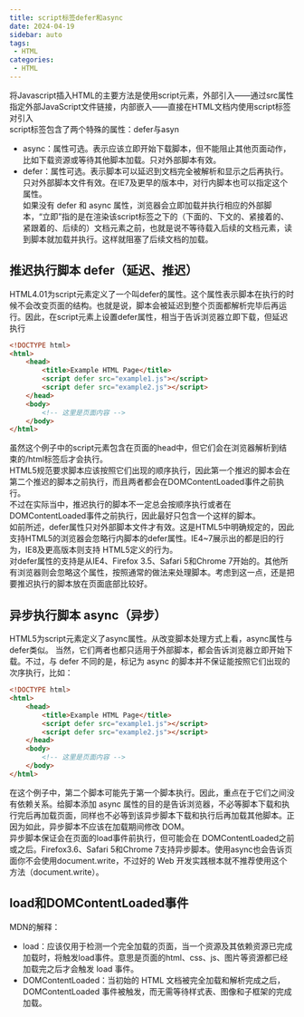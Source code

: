 ```yaml
---
title: script标签defer和async
date: 2024-04-19
sidebar: auto
tags: 
 - HTML
categories:
 - HTML
---
```


将Javascript插入HTML的主要方法是使用script元素，外部引入——通过src属性指定外部JavaScript文件链接，内部嵌入——直接在HTML文档内使用script标签对引入   
script标签包含了两个特殊的属性：defer与asyn  
- async：属性可选。表示应该立即开始下载脚本，但不能阻止其他页面动作，比如下载资源或等待其他脚本加载。只对外部脚本有效。
- defer：属性可选。表示脚本可以延迟到文档完全被解析和显示之后再执行。只对外部脚本文件有效。在IE7及更早的版本中，对行内脚本也可以指定这个属性。   
如果没有 defer 和 async 属性，浏览器会立即加载并执行相应的外部脚本，“立即”指的是在渲染该script标签之下的（下面的、下文的、紧接着的、紧跟着的、后续的）文档元素之前，也就是说不等待载入后续的文档元素，读到脚本就加载并执行。这样就阻塞了后续文档的加载。

## 推迟执行脚本 defer（延迟、推迟）
HTML4.01为script元素定义了一个叫defer的属性。这个属性表示脚本在执行的时候不会改变页面的结构。也就是说，脚本会被延迟到整个页面都解析完毕后再运行。因此，在script元素上设置defer属性，相当于告诉浏览器立即下载，但延迟执行
```html
<!DOCTYPE html>
<html>
    <head>
        <title>Example HTML Page</title>
        <script defer src="example1.js"></script>
        <script defer src="example2.js"></script>
    </head>
    <body>
        <!-- 这里是页面内容 -->
    </body>
</html>
```
虽然这个例子中的script元素包含在页面的head中，但它们会在浏览器解析到结束的/html标签后才会执行。   
HTML5规范要求脚本应该按照它们出现的顺序执行，因此第一个推迟的脚本会在第二个推迟的脚本之前执行，而且两者都会在DOMContentLoaded事件之前执行。   
不过在实际当中，推迟执行的脚本不一定总会按顺序执行或者在 DOMContentLoaded事件之前执行，因此最好只包含一个这样的脚本。   
如前所述，defer属性只对外部脚本文件才有效。这是HTML5中明确规定的，因此支持HTML5的浏览器会忽略行内脚本的defer属性。IE4~7展示出的都是旧的行为，IE8及更高版本则支持 HTML5定义的行为。   
对defer属性的支持是从IE4、Firefox 3.5、Safari 5和Chrome 7开始的。其他所有浏览器则会忽略这个属性，按照通常的做法来处理脚本。考虑到这一点，还是把要推迟执行的脚本放在页面底部比较好。

## 异步执行脚本 async（异步）
HTML5为script元素定义了async属性。从改变脚本处理方式上看，async属性与defer类似。
当然，它们两者也都只适用于外部脚本，都会告诉浏览器立即开始下载。不过，与 defer 不同的是，标记为 async 的脚本并不保证能按照它们出现的次序执行，比如：
```html
<!DOCTYPE html>
<html>
    <head>
        <title>Example HTML Page</title>
        <script defer src="example1.js"></script>
        <script defer src="example2.js"></script>
    </head>
    <body>
        <!-- 这里是页面内容 -->
    </body>
</html>
```
在这个例子中，第二个脚本可能先于第一个脚本执行。因此，重点在于它们之间没有依赖关系。给脚本添加 async 属性的目的是告诉浏览器，不必等脚本下载和执行完后再加载页面，同样也不必等到该异步脚本下载和执行后再加载其他脚本。正因为如此，异步脚本不应该在加载期间修改 DOM。   
异步脚本保证会在页面的load事件前执行，但可能会在 DOMContentLoaded之前或之后。Firefox3.6、Safari 5和Chrome 7支持异步脚本。使用async也会告诉页面你不会使用document.write，不过好的 Web 开发实践根本就不推荐使用这个方法（document.write）。   

## load和DOMContentLoaded事件
MDN的解释：   
- load：应该仅用于检测一个完全加载的页面，当一个资源及其依赖资源已完成加载时，将触发load事件。意思是页面的html、css、js、图片等资源都已经加载完之后才会触发 load 事件。
- DOMContentLoaded：当初始的 HTML 文档被完全加载和解析完成之后，DOMContentLoaded 事件被触发，而无需等待样式表、图像和子框架的完成加载。